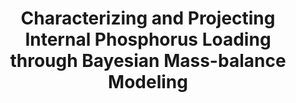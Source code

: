 <h1 align="center">Characterizing and Projecting Internal Phosphorus Loading through Bayesian Mass-balance Modeling</h1> 
